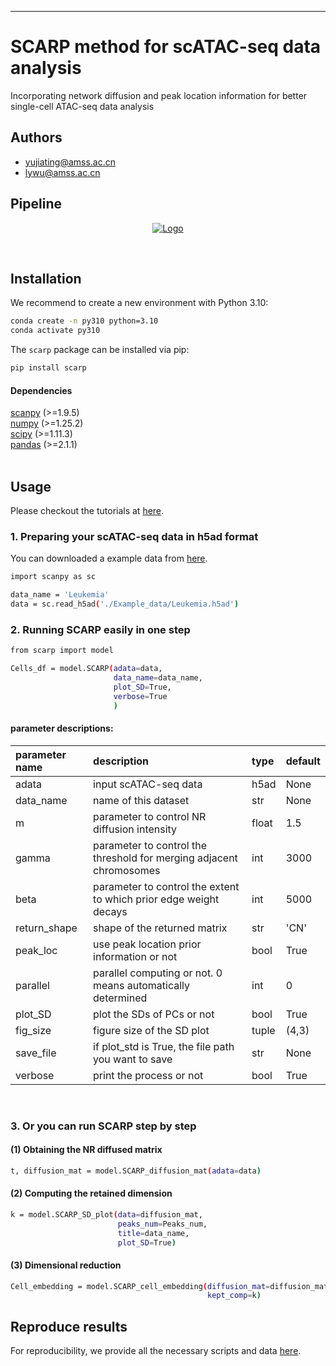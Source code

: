 
------------------------------------------------------------------------------------------------------
# SCARP method for scATAC-seq data analysis
Incorporating network diffusion and peak location information for better single-cell ATAC-seq data analysis


## Authors
- yujiating@amss.ac.cn
- lywu@amss.ac.cn

## Pipeline
<p align="center">
  <a href="https://github.com/Wu-Lab/SCARP/">
    <img src="images/SCARP.svg" alt="Logo">
  </a>
</p>
<br />

## Installation

We recommend to create a new environment with Python 3.10:
```sh
conda create -n py310 python=3.10
conda activate py310
```
The `scarp` package can be installed via pip:

```sh
pip install scarp
```
#### Dependencies
[scanpy](https://scanpy.org/) (>=1.9.5)  
[numpy](https://numpy.org/) (>=1.25.2)  
[scipy](https://www.scipy.org/) (>=1.11.3)  
[pandas](https://pandas.pydata.org/) (>=2.1.1)  
<br />



## Usage

Please checkout the tutorials at
[here](https://github.com/Wu-Lab/SCARP/blob/master/Vignettes/Example.ipynb).

### 1. Preparing your scATAC-seq data in h5ad format
You can downloaded a example data from [here](https://github.com/Wu-Lab/SCARP/tree/master/Example_data/).
```sh
import scanpy as sc
```
```sh
data_name = 'Leukemia'
data = sc.read_h5ad('./Example_data/Leukemia.h5ad')
```

### 2. Running SCARP easily in one step

```sh
from scarp import model
```
```sh
Cells_df = model.SCARP(adata=data,
                       data_name=data_name,
                       plot_SD=True,
                       verbose=True
                       )
```

#### parameter descriptions:
 parameter name | description                                          | type           | default 
 :------------- | :--------------------------------------------------- | :------------- | :------ 
 adata          | input scATAC-seq data                                | h5ad           | None    
 data_name          | name of this dataset                                | str           | None    
 m              | parameter to control NR diffusion intensity                      | float          | 1.5     
 gamma     |  parameter to control the threshold for merging adjacent chromosomes            | int            | 3000    
 beta           | parameter to control the extent to which prior edge weight decays | int          | 5000     
 return_shape   | shape of the returned matrix                            | str            | 'CN'    
 peak_loc       | use peak location prior information or not                          | bool            | True    
 parallel       | parallel computing or not. 0 means automatically determined                         | int            | 0       
 plot_SD       | plot the SDs of PCs or not                        | bool            | True   
fig_size       | figure size of the SD plot                     | tuple            | (4,3)   
save_file       | if plot_std is True, the file path you want to save                  | str            | None
verbose       | print the process or not                  | bool            | True
<br />

### 3. Or you can run SCARP step by step
#### (1) Obtaining the NR diffused matrix
```sh
t, diffusion_mat = model.SCARP_diffusion_mat(adata=data)
```
#### (2) Computing the retained dimension
```sh
k = model.SCARP_SD_plot(data=diffusion_mat,
                        peaks_num=Peaks_num,
                        title=data_name,
                        plot_SD=True)
```
#### (3) Dimensional reduction
```sh
Cell_embedding = model.SCARP_cell_embedding(diffusion_mat=diffusion_mat,
                                            kept_comp=k)
```
## Reproduce results
For reproducibility, we provide all the necessary scripts and data [here](https://github.com/Wu-Lab/SCARP-reproduce).
